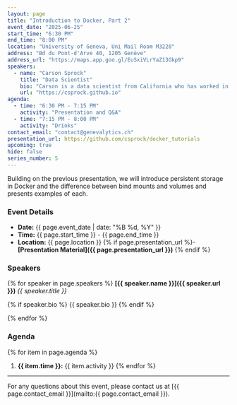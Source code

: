 ```yaml
---
layout: page
title: "Introduction to Docker, Part 2"
event_date: "2025-06-25"
start_time: "6:30 PM"
end_time: "8:00 PM"
location: "University of Geneva, Uni Mail Room M3220"
address: "Bd du Pont-d'Arve 40, 1205 Genève"
address_url: "https://maps.app.goo.gl/EuSxiVLrYaZ13Gkp9"
speakers:
  - name: "Carson Sprock"
    title: "Data Scientist"
    bio: "Carson is a data scientist from California who has worked in the freight and commodities industries. He is a generalist but has a special interest in time series."
    url: "https://csprock.github.io"
agenda:
  - time: "6:30 PM - 7:15 PM"
    activity: "Presentation and Q&A"
  - time: "7:15 PM - 8:00 PM"
    activity: "Drinks"
contact_email: "contact@genevalytics.ch"
presentation_url: https://github.com/csprock/docker_tutorials
upcoming: true
hide: false
series_number: 5
---
```


Building on the previous presentation, we will introduce persistent storage in Docker and the difference between bind mounts and volumes and presents examples of each.

### Event Details

- **Date:** {{ page.event_date | date: "%B %d, %Y" }}
- **Time:** {{ page.start_time }} - {{ page.end_time }}
- **Location:** {{ page.location }}
{% if page.presentation_url %}- **[Presentation Material]({{ page.presentation_url }})** {% endif %}

### Speakers

{% for speaker in page.speakers %}
**[{{ speaker.name }}]({{ speaker.url }})**
*{{ speaker.title }}*

{% if speaker.bio %} {{ speaker.bio }} {% endif %}


{% endfor %}

### Agenda

{% for item in page.agenda %}
1. **{{ item.time }}:** {{ item.activity }}
{% endfor %}

---

For any questions about this event, please contact us at [{{ page.contact_email }}](mailto:{{ page.contact_email }}).